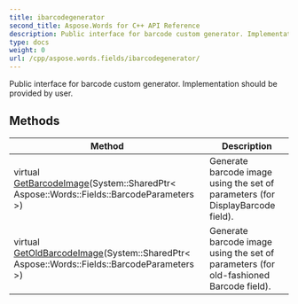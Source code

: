```yaml
---
title: ibarcodegenerator
second_title: Aspose.Words for C++ API Reference
description: Public interface for barcode custom generator. Implementation should be provided by user. 
type: docs
weight: 0
url: /cpp/aspose.words.fields/ibarcodegenerator/
---
```


Public interface for barcode custom generator. Implementation should be provided by user. 

## Methods

| Method | Description |
| --- | --- |
| virtual [GetBarcodeImage](./getbarcodeimage/)(System::SharedPtr< Aspose::Words::Fields::BarcodeParameters >) | Generate barcode image using the set of parameters (for DisplayBarcode field).  |
| virtual [GetOldBarcodeImage](./getoldbarcodeimage/)(System::SharedPtr< Aspose::Words::Fields::BarcodeParameters >) | Generate barcode image using the set of parameters (for old-fashioned Barcode field).  |
